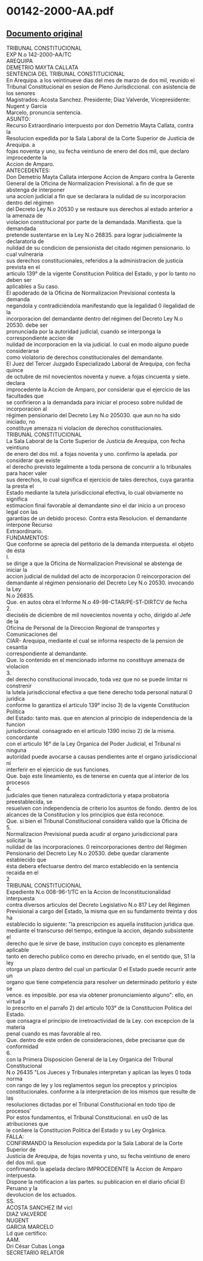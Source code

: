 
00142-2000-AA.pdf
=================
  
[Documento original](https://tc.gob.pe/jurisprudencia/2000/00142-2000-AA.pdf)  
---  
TRIBUNAL CONSTITUCIONAL  
EXP N.o 142-2000-AA/TC  
AREQUIPA  
DEMETRIO MAYTA CALLATA  
SENTENCIA DEL TRIBUNAL CONSTITUCIONAL  
En Arequipa. a los veintinueve dias del mes de marzo de dos mil, reunido el  
Tribunal Constitucional en sesion de Pleno Jurisdiccional. con asistencia de los senores  
Magistrados: Acosta Sanchez. Presidente; Diaz Valverde, Vicepresidente: Nugent y Garcia  
Marcelo, pronuncia sentencia.  
ASUNTO:  
Recurso Extraordinario interpuesto por don Demetrio Mayta Callata, contra la  
Resolucion expedida por la Sala Laboral de la Corte Superior de Justicia de Arequipa. a  
fojas noventa y uno, su fecha veintiuno de enero del dos mil, que declaro improcedente la  
Accion de Amparo.  
ANTECEDENTES:  
Don Demetrio Mayta Callata interpone Accion de Amparo contra la Gerente  
General de la Oficina de Normalizacion Previsional. a fin de que se abstenga de interponer  
una accion judicial a fin que se declarara la nulidad de su incorporacion dentro del régimen  
del Decreto Ley N.o 20530 y se restaure sus derechos al estado anterior a la amenaza de  
violacion constitucional por parte de la demandada. Manifiesta. que la demandada  
pretende sustentarse en la Ley N.o 26835. para lograr judicialmente la declaratoria de  
nulidad de su condicion de pensionista del citado régimen pensionario. lo cual vulneraria  
sus derechos constitucionales, referidos a la administracion de justicia prevista en el  
articulo 139° de la vigente Constitucion Politica del Estado, y por lo tanto no deben ser  
aplicables a Su caso.  
El apoderado de la Oficina de Normalizacion Previsional contesta la demanda  
negandola y contradiciéndola manifestando que la legalidad 0 ilegalidad de la  
incorporacion del demandante dentro del régimen del Decreto Ley N.o 20530. debe ser  
pronunciada por la autoridad judicial, cuando se interponga la correspondiente accion de  
nulidad de incorporacion en la via judicial. lo cual en modo alguno puede considerarse  
como violatorio de derechos constitucionales del demandante.  
El Juez del Tercer Juzgado Especializado Laboral de Arequipa, con fecha quince  
de octubre de mil novecientos noventa y nueve. a fojas cincuenta y siete. declara  
improcedente la Accion de Amparo, por considerar que el ejercicio de las facultades que  
se confirieron a la demandada para iniciar el proceso sobre nulidad de incorporacion al  
régimen pensionario del Decreto Ley N.o 205030. que aun no ha sido iniciado, no  
constituye amenaza ni violacion de derechos constitucionales.  
TRIBUNAL CONSTITUCIONAL  
La Sala Laboral de la Corte Superior de Justicia de Arequipa, con fecha veintiuno  
de enero del dos mil. a fojas noventa y uno. confirmo la apelada. por considerar que existe  
el derecho previsto legalmente a toda persona de concurrir a lo tribunales para hacer valer  
sus derechos, lo cual significa el ejercicio de tales derechos, cuya garantia la presta el  
Estado mediante la tutela jurisdiccional efectiva, lo cual obviamente no significa  
estimacion final favorable al demandante sino el dar inicio a un proceso legal con las  
garantias de un debido proceso. Contra esta Resolucion. el demandante interpone Recurso  
Extraordinario.  
FUNDAMENTOS:  
Que conforme se aprecia del petitorio de la demanda interpuesta. el objeto de ésta  
I.  
se dirige a que la Oficina de Normalizacion Previsional se abstenga de iniciar la  
accion judicial de nulidad del acto de incorporacion 0 reincorporacion del  
demandante al régimen pensionario del Decreto Ley N.o 20530. invocando la Ley  
N.o 26835.  
Que. en autos obra el Informe N.o 49-98-CTAR/PE-ST-DIRTCV de fecha  
2.  
dieciséis de diciembre de mil novecientos noventa y ocho, dirigido al Jefe de la  
Oficina de Personal de la Direccion Regional de transportes y Comunicaciones del  
CIAR- Arequipa, mediante el cual se informa respecto de la pension de cesantia  
correspondiente al demandante.  
Que. lo contenido en el mencionado informe no constituye amenaza de violacion  
3.  
del derecho constitucional invocado, toda vez que no se puede limitar ni constrenir  
la lutela jurisdiccional efectiva a que tiene derecho toda personal natural 0 juridica  
conforme lo garantiza el articulo 139° inciso 3) de la vigente Constitucion Politica  
del Estado: tanto mas. que en atencion al principio de independencia de la funcion  
jurisdiccional. consagrado en el articulo 1390 inciso 2) de la misma. concordante  
con el articulo 16° de la Ley Organica del Poder Judicial, el Tribunal ni ninguna  
autoridad puede avocarse a causas pendientes ante el organo jurisdiccional ni  
interferir en el ejercicio de sus funciones.  
Que. bajo este lineamiento, es de tenerse en cuenta que al interior de los procesos  
4.  
judiciales que tienen naturaleza contradictoria y etapa probatoria preestablecida, se  
resuelven con independencia de criterio los asuntos de fondo. dentro de los  
alcances de la Constitucion y los principios que ésta reconoce.  
Que. si bien el Tribunal Constitucional considera valido que la Oficina de  
5.  
Normalizacion Previsional pueda acudir al organo jurisdiccional para solicitar la  
nulidad de las incorporaciones. 0 reincorporaciones dentro del Régimen  
Pensionario del Decreto Ley N.o 20530. debe quedar claramente establecido que  
ésta debera efectuarse dentro del marco establecido en la sentencia recaida en el  
2  
TRIBUNAL CONSTITUCIONAL  
Expediente N.o 008-96-1/TC en la Accion de Inconstitucionalidad interpuesta  
contra diversos articulos del Decreto Legislativo N.o 817 Ley del Régimen  
Previsional a cargo del Estado, la misma que en su fundamento treinta y dos ha  
establecido lo siguiente: "la prescripcion es aquella institucion juridica que.  
mediante el transcurso del tiempo, extingue la accion, dejando subsistente el  
derecho que le sirve de base, institucion cuyo concepto es plenamente aplicable  
tanto en derecho publico como en derecho privado, en el sentido que, S1 la ley  
otorga un plazo dentro del cual un particular 0 el Estado puede recurrir ante un  
organo que tiene competencia para resolver un determinado petitorio y éste se  
vence. es imposible. por esa via obtener pronunciamiento alguno": ello, en virtud a  
lo prescrito en el parrafo 2) del articulo 103° de la Constitucion Politica del Estado.  
que consagra el principio de irretroactividad de la Ley. con excepcion de la materia  
penal cuando es mas favorable al reo.  
Que. dentro de este orden de consideraciones, debe precisarse que de conformidad  
6.  
con la Primera Disposicion General de la Ley Organica del Tribunal Constitucional  
N.o 26435 "Los Jueces y Tribunales interpretan y aplican las leyes 0 toda norma  
con rango de ley y los reglamentos segun los preceptos y principios  
constitucionales. conforme a la interpretacion de los mismos que resulte de las  
resoluciones dictadas por el Tribunal Constitucional en todo tipo de procesos'  
Por estos fundamentos, el Tribunal Constitucional. en usO de las atribuciones que  
le conliere la Constitucion Politica del Estado y su Ley Orgânica.  
FALLA:  
CONFIRMANDO la Resolucion expedida por la Sala Laboral de la Corte Superior de  
Justicia de Arequipa, de fojas noventa y uno, su fecha veintiuno de enero del dos mil. que  
confirmando la apelada declaro IMPROCEDENTE la Accion de Amparo interpuesta.  
Dispone la notificacion a las partes. su publicacion en el diario oficial El Peruano y la  
devolucion de los actuados.  
SS.  
ACOSTA SANCHEZ IM vicl  
DIAZ VALVERDE  
NUGENT  
GARCIA MARCELO  
Ld que certifico:  
AAM.  
Dri César Cubas Longa  
SECRETARIO RELATOR